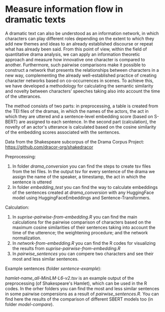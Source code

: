 # Measure information flow in dramatic texts

A dramatic text can also be understood as an information network, in which characters can play different roles depending on the extent to which they add new themes and ideas to an already established discourse or repeat what has already been said. From this point of view, within the field of quantitative drama analysis, we can apply an information theoretic approach and measure how innovative one character is compared to another. Furthermore, such pairwise comparisons make it possible to construct a network that presents the relationships between characters in a new way, complementing the already well-established practice of creating character networks based on co-occurrences in scenes. To achieve this, we have developed a methodology for calculating the semantic similarity and novelty between characters’ speeches taking also into account the time of the utterances. 

The method consists of two parts: in preprocessing, a table is created from the TEI files of the dramas, in which the names of the actors, the act in which they are uttered and a sentence-level embedding score (based on S-BERT) are assigned to each sentence. In the second part (calculation), the novelty of an actor's utterance is calculated based on the cosine similarity of the embedding scores associated with the sentences.


Data from the Shakespeare subcorpus of the Drama Corpus Project: https://github.com/dracor-org/shakedracor

Preprocessing:
1. In folder _drama_conversion_ you can find the steps to create tsv files from the tei files. In the output tsv for every sentence of the drama we assign the name of the speaker, a timestamp, the act in which the sentence is uttered
2. In folder _embedding_test_ you can find the way to calculate embeddings of the sentences created at _drama_conversion_ with any HuggingFace model using HuggingFaceEmbeddings and Sentence-Transformers.

Calculation:
1. In _suprise-pairwise-from-embedding.R_ you can find the main calculations for the pairwise comparison of characters based on the maximum cosine similarities of their sentences taking into account the time of the utterence; the weightening procedure; and the network normalization.
2. In _network-from-embedding.R_ you can find the R codes for visualizing the results from _suprise-pairwise-from-embedding.R_
3. In _pairwise_sentences_ you can compere two characters and see their most and less similar sentences.

Example sentences (folder _sentence-example_):

_hamlet-name_all-MiniLM-L6-v2.tsv_ is an example output of the preprocessing (of Shakespeare's Hamlet), which can be used in the R codes.
In the orher folders you can find the most and less similar sentences in some pairwise compersions as a result of _pairwise_sentences.R_. You can find here the results of the comparison of different SBERT models too (in folder _model-compare_).
